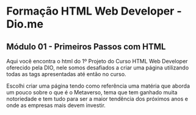 # Formação HTML Web Developer - Dio.me

## Módulo 01 - Primeiros Passos com HTML

Aqui você encontra o html do 1º Projeto do Curso HTML Web Developer oferecido pela DIO, nele somos desafiados a criar uma página utilizando todas as tags apresentadas até então no curso.

Escolhi criar uma página tendo como referência uma matéria que aborda um pouco sobre o que é o Metaverso, tema que tem ganhado muita notoriedade e tem tudo para ser a maior tendência dos próximos anos e onde as empresas mais devem investir.